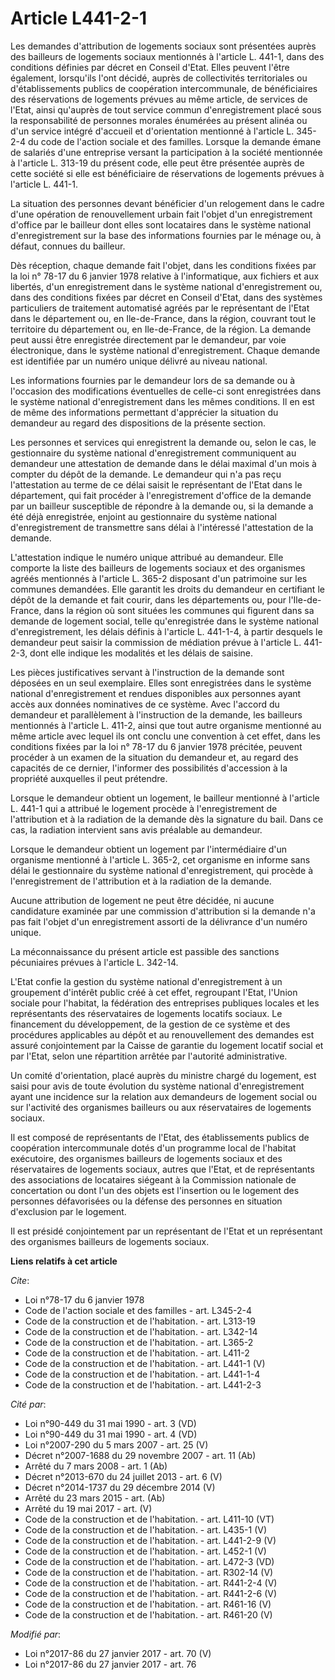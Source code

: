 # Article L441-2-1

Les demandes d'attribution de logements sociaux sont présentées auprès des bailleurs de logements sociaux mentionnés à
l'article L. 441-1, dans des conditions définies par décret en Conseil d'Etat. Elles peuvent l'être également, lorsqu'ils
l'ont décidé, auprès de collectivités territoriales ou d'établissements publics de coopération intercommunale, de
bénéficiaires des réservations de logements prévues au même article, de services de l'Etat, ainsi qu'auprès de tout service
commun d'enregistrement placé sous la responsabilité de personnes morales énumérées au présent alinéa ou d'un service intégré
d'accueil et d'orientation mentionné à l'article L. 345-2-4 du code de l'action sociale et des familles. Lorsque la demande
émane de salariés d'une entreprise versant la participation à la société mentionnée à l'article L. 313-19 du présent code,
elle peut être présentée auprès de cette société si elle est bénéficiaire de réservations de logements prévues à l'article L.
441-1. 

La situation des personnes devant bénéficier d'un relogement dans le cadre d'une opération de renouvellement urbain fait
l'objet d'un enregistrement d'office par le bailleur dont elles sont locataires dans le système national d'enregistrement sur
la base des informations fournies par le ménage ou, à défaut, connues du bailleur. 

Dès réception, chaque demande fait l'objet, dans les conditions fixées par la loi n° 78-17 du 6 janvier 1978 relative à
l'informatique, aux fichiers et aux libertés, d'un enregistrement dans le système national d'enregistrement ou, dans des
conditions fixées par décret en Conseil d'Etat, dans des systèmes particuliers de traitement automatisé agréés par le
représentant de l'Etat dans le département ou, en Ile-de-France, dans la région, couvrant tout le territoire du département
ou, en Ile-de-France, de la région. La demande peut aussi être enregistrée directement par le demandeur, par voie
électronique, dans le système national d'enregistrement. Chaque demande est identifiée par un numéro unique délivré au niveau
national. 

Les informations fournies par le demandeur lors de sa demande ou à l'occasion des modifications éventuelles de celle-ci sont
enregistrées dans le système national d'enregistrement dans les mêmes conditions. Il en est de même des informations
permettant d'apprécier la situation du demandeur au regard des dispositions de la présente section. 

Les personnes et services qui enregistrent la demande ou, selon le cas, le gestionnaire du système national d'enregistrement
communiquent au demandeur une attestation de demande dans le délai maximal d'un mois à compter du dépôt de la demande. Le
demandeur qui n'a pas reçu l'attestation au terme de ce délai saisit le représentant de l'Etat dans le département, qui fait
procéder à l'enregistrement d'office de la demande par un bailleur susceptible de répondre à la demande ou, si la demande a
été déjà enregistrée, enjoint au gestionnaire du système national d'enregistrement de transmettre sans délai à l'intéressé
l'attestation de la demande. 

L'attestation indique le numéro unique attribué au demandeur. Elle comporte la liste des bailleurs de logements sociaux et
des organismes agréés mentionnés à l'article L. 365-2 disposant d'un patrimoine sur les communes demandées. Elle garantit les
droits du demandeur en certifiant le dépôt de la demande et fait courir, dans les départements ou, pour l'Ile-de-France, dans
la région où sont situées les communes qui figurent dans sa demande de logement social, telle qu'enregistrée dans le système
national d'enregistrement, les délais définis à l'article L. 441-1-4, à partir desquels le demandeur peut saisir la
commission de médiation prévue à l'article L. 441-2-3, dont elle indique les modalités et les délais de saisine. 

Les pièces justificatives servant à l'instruction de la demande sont déposées en un seul exemplaire. Elles sont enregistrées
dans le système national d'enregistrement et rendues disponibles aux personnes ayant accès aux données nominatives de ce
système. Avec l'accord du demandeur et parallèlement à l'instruction de la demande, les bailleurs mentionnés à l'article L.
411-2, ainsi que tout autre organisme mentionné au même article avec lequel ils ont conclu une convention à cet effet, dans
les conditions fixées par la loi n° 78-17 du 6 janvier 1978 précitée, peuvent procéder à un examen de la situation du
demandeur et, au regard des capacités de ce dernier, l'informer des possibilités d'accession à la propriété auxquelles il
peut prétendre. 

Lorsque le demandeur obtient un logement, le bailleur mentionné à l'article L. 441-1 qui a attribué le logement procède à
l'enregistrement de l'attribution et à la radiation de la demande dès la signature du bail. Dans ce cas, la radiation
intervient sans avis préalable au demandeur. 

Lorsque le demandeur obtient un logement par l'intermédiaire d'un organisme mentionné à l'article L. 365-2, cet organisme en
informe sans délai le gestionnaire du système national d'enregistrement, qui procède à l'enregistrement de l'attribution et à
la radiation de la demande. 

Aucune attribution de logement ne peut être décidée, ni aucune candidature examinée par une commission d'attribution si la
demande n'a pas fait l'objet d'un enregistrement assorti de la délivrance d'un numéro unique. 

La méconnaissance du présent article est passible des sanctions pécuniaires prévues à l'article L. 342-14. 

L'Etat confie la gestion du système national d'enregistrement à un groupement d'intérêt public créé à cet effet, regroupant
l'Etat, l'Union sociale pour l'habitat, la fédération des entreprises publiques locales et les représentants des
réservataires de logements locatifs sociaux. Le financement du développement, de la gestion de ce système et des procédures
applicables au dépôt et au renouvellement des demandes est assuré conjointement par la Caisse de garantie du logement locatif
social et par l'Etat, selon une répartition arrêtée par l'autorité administrative. 

Un comité d'orientation, placé auprès du ministre chargé du logement, est saisi pour avis de toute évolution du système
national d'enregistrement ayant une incidence sur la relation aux demandeurs de logement social ou sur l'activité des
organismes bailleurs ou aux réservataires de logements sociaux. 

Il est composé de représentants de l'Etat, des établissements publics de coopération intercommunale dotés d'un programme
local de l'habitat exécutoire, des organismes bailleurs de logements sociaux et des réservataires de logements sociaux,
autres que l'Etat, et de représentants des associations de locataires siégeant à la Commission nationale de concertation ou
dont l'un des objets est l'insertion ou le logement des personnes défavorisées ou la défense des personnes en situation
d'exclusion par le logement. 

Il est présidé conjointement par un représentant de l'Etat et un représentant des organismes bailleurs de logements sociaux.

**Liens relatifs à cet article**

_Cite_:

  - Loi n°78-17 du 6 janvier 1978
  - Code de l'action sociale et des familles - art. L345-2-4
  - Code de la construction et de l'habitation. - art. L313-19
  - Code de la construction et de l'habitation. - art. L342-14
  - Code de la construction et de l'habitation. - art. L365-2
  - Code de la construction et de l'habitation. - art. L411-2
  - Code de la construction et de l'habitation. - art. L441-1 (V)
  - Code de la construction et de l'habitation. - art. L441-1-4
  - Code de la construction et de l'habitation. - art. L441-2-3

_Cité par_:

  - Loi n°90-449 du 31 mai 1990 - art. 3 (VD)
  - Loi n°90-449 du 31 mai 1990 - art. 4 (VD)
  - Loi n°2007-290 du 5 mars 2007 - art. 25 (V)
  - Décret n°2007-1688 du 29 novembre 2007 - art. 11 (Ab)
  - Arrêté du 7 mars 2008 - art. 1 (Ab)
  - Décret n°2013-670 du 24 juillet 2013 - art. 6 (V)
  - Décret n°2014-1737 du 29 décembre 2014 (V)
  - Arrêté du 23 mars 2015 - art. (Ab)
  - Arrêté du 19 mai 2017 - art. (V)
  - Code de la construction et de l'habitation. - art. L411-10 (VT)
  - Code de la construction et de l'habitation. - art. L435-1 (V)
  - Code de la construction et de l'habitation. - art. L441-2-9 (V)
  - Code de la construction et de l'habitation. - art. L452-1 (V)
  - Code de la construction et de l'habitation. - art. L472-3 (VD)
  - Code de la construction et de l'habitation. - art. R302-14 (V)
  - Code de la construction et de l'habitation. - art. R441-2-4 (V)
  - Code de la construction et de l'habitation. - art. R441-2-6 (V)
  - Code de la construction et de l'habitation. - art. R461-16 (V)
  - Code de la construction et de l'habitation. - art. R461-20 (V)

_Modifié par_:

  - Loi n°2017-86 du 27 janvier 2017 - art. 70 (V)
  - Loi n°2017-86 du 27 janvier 2017 - art. 76
